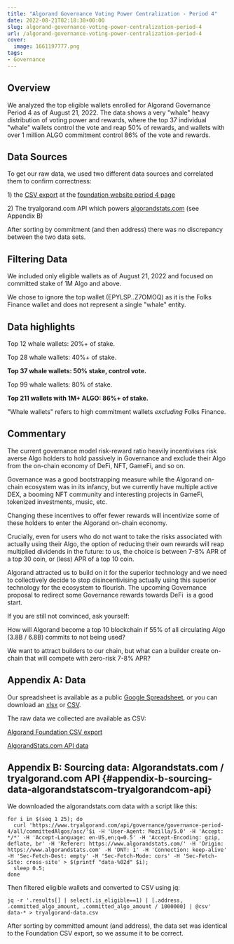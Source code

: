 ```yaml
---
title: "Algorand Governance Voting Power Centralization - Period 4"
date: 2022-08-21T02:18:38+00:00
slug: algorand-governance-voting-power-centralization-period-4
url: /algorand-governance-voting-power-centralization-period-4
cover:
  image: 1661197777.png
tags:
- Governance
---
```


Overview
--------

We analyzed the top eligible wallets enrolled for Algorand Governance
Period 4 as of August 21, 2022. The data shows a very \"whale\" heavy
distribution of voting power and rewards, where the top 37 individual
\"whale\" wallets control the vote and reap 50% of rewards, and wallets
with over 1 million ALGO commitment control 86% of the vote and rewards.

Data Sources
------------

To get our raw data, we used two different data sources and correlated
them to confirm correctness:

1\) the [CSV
export](https://governance.algorand.foundation/api/periods/governance-period-4/governors/governors-csv-list/)
at the [foundation website period 4
page](https://governance.algorand.foundation/governance-period-4/governors)

2\) The tryalgorand.com API which powers
[algorandstats.com](https://www.algorandstats.com/governance-period-4)
(see Appendix B)

After sorting by commitment (and then address) there was no discrepancy
between the two data sets.

Filtering Data
--------------

We included only eligible wallets as of August 21, 2022 and focused on
committed stake of 1M Algo and above.

We chose to ignore the top wallet (EPYLSP..Z7OMOQ) as it
is the Folks Finance wallet and does not represent a single \"whale\"
entity.

Data highlights
---------------

Top 12 whale wallets: 20%+ of stake.

Top 28 whale wallets: 40%+ of stake.

**Top 37 whale wallets: 50% stake, control vote.**

Top 99 whale wallets: 80% of stake.

**Top 211 wallets with 1M+ ALGO: 86%+ of stake.**

\"Whale wallets\" refers to high commitment wallets *excluding* Folks
Finance.

Commentary
----------

The current governance model risk-reward ratio heavily incentivises risk
averse Algo holders to hold passively in Governance and exclude their
Algo from the on-chain economy of DeFi, NFT, GameFi, and so on.

Governance was a good bootstrapping measure while the Algorand on-chain
ecosystem was in its infancy, but we currently have multiple active DEX,
a booming NFT community and interesting projects in GameFi, tokenized
investments, music, etc.

Changing these incentives to offer fewer rewards will incentivize some
of these holders to enter the Algorand on-chain economy.

Crucially, even for users who do not want to take the risks associated
with actually using their Algo, the option of reducing their own rewards
will reap multiplied dividends in the future: to us, the choice is
between 7-8% APR of a top 30 coin, or (less) APR of a top 10 coin.

Algorand attracted us to build on it for the superior technology and we
need to collectively decide to stop disincentivising actually using this
superior technology for the ecosystem to flourish. The upcoming
Governance proposal to redirect some Governance rewards towards DeFi  is
a good start.

If you are still not convinced, ask yourself:

How will Algorand become a top 10 blockchain if 55% of all circulating
Algo (3.8B / 6.8B) commits to not being used?

We want to attract builders to our chain, but what can a builder create
on-chain that will compete with zero-risk 7-8% APR?

Appendix A: Data
----------------

Our spreadsheet is available as a public [Google
Spreadsheet](https://docs.google.com/spreadsheets/d/1ATSCFV-YuLS9hH5tYteIbv9bBfmrcQoY0-PJcG2L-28),
or you can download an
[xlsx](top-whale-wallets-gov-period-4.xlsx)
or
[CSV](top-whale-wallets-gov-period-4.csv).

The raw data we collected are available as CSV:

[Algorand Foundation CSV
export](foundation-data.csv)

[AlgorandStats.com API
data](tryalgorand-data-sorted.csv)

Appendix B: Sourcing data: Algorandstats.com / tryalgorand.com API {#appendix-b-sourcing-data-algorandstatscom-tryalgorandcom-api}
------------------------------------------------------------------

We downloaded the algorandstats.com data with a script like this:

```
for i in $(seq 1 25); do
  curl 'https://www.tryalgorand.com/api/governance/governance-period-4/all/committedAlgos/asc/'$i -H 'User-Agent: Mozilla/5.0' -H 'Accept: */*' -H 'Accept-Language: en-US,en;q=0.5' -H 'Accept-Encoding: gzip, deflate, br' -H 'Referer: https://www.algorandstats.com/' -H 'Origin: https://www.algorandstats.com' -H 'DNT: 1' -H 'Connection: keep-alive' -H 'Sec-Fetch-Dest: empty' -H 'Sec-Fetch-Mode: cors' -H 'Sec-Fetch-Site: cross-site' > $(printf "data-%02d" $i);
  sleep 0.5;
done
```

Then filtered eligible wallets and converted to CSV using jq:

```
jq -r '.results[] | select(.is_eligible==1) | [.address, .committed_algo_amount, .committed_algo_amount / 1000000] | @csv' data-* > tryalgorand-data.csv
```

After sorting by committed amount (and address), the data set was
identical to the Foundation CSV export, so we assume it to be correct.
